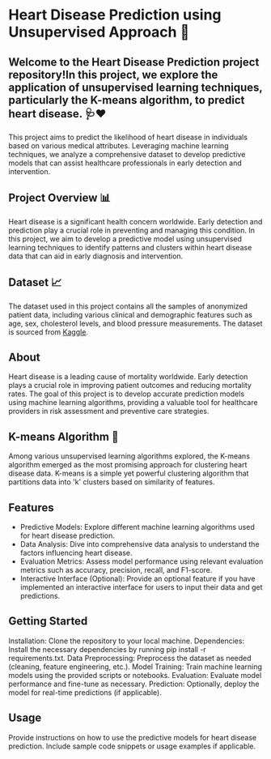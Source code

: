 # Heart Disease Prediction using Unsupervised Approach 💖
## Welcome to the Heart Disease Prediction project repository!In this project, we explore the application of unsupervised learning techniques, particularly the K-means algorithm, to predict heart disease. 🩺❤️
This project aims to predict the likelihood of heart disease in individuals based on various medical attributes. Leveraging machine learning techniques, we analyze a comprehensive dataset to develop predictive models that can assist healthcare professionals in early detection and intervention.
## Project Overview 📊

Heart disease is a significant health concern worldwide. Early detection and prediction play a crucial role in preventing and managing this condition. In this project, we aim to develop a predictive model using unsupervised learning techniques to identify patterns and clusters within heart disease data that can aid in early diagnosis and intervention.

## Dataset 📈

The dataset used in this project contains all the samples of anonymized patient data, including various clinical and demographic features such as age, sex, cholesterol levels, and blood pressure measurements. The dataset is sourced from [Kaggle](https://www.kaggle.com/datasets/johnsmith88/heart-disease-dataset).

## About
Heart disease is a leading cause of mortality worldwide. Early detection plays a crucial role in improving patient outcomes and reducing mortality rates. The goal of this project is to develop accurate prediction models using machine learning algorithms, providing a valuable tool for healthcare providers in risk assessment and preventive care strategies.
## K-means Algorithm 🧠

Among various unsupervised learning algorithms explored, the K-means algorithm emerged as the most promising approach for clustering heart disease data. K-means is a simple yet powerful clustering algorithm that partitions data into 'k' clusters based on similarity of features.
## Features
* Predictive Models: Explore different machine learning algorithms used for heart disease prediction.
* Data Analysis: Dive into comprehensive data analysis to understand the factors influencing heart disease.
* Evaluation Metrics: Assess model performance using relevant evaluation metrics such as accuracy, precision, recall, and F1-score.
* Interactive Interface (Optional): Provide an optional feature if you have implemented an interactive interface for users to input their data and get predictions.

## Getting Started
Installation: Clone the repository to your local machine.
Dependencies: Install the necessary dependencies by running pip install -r requirements.txt.
Data Preprocessing: Preprocess the dataset as needed (cleaning, feature engineering, etc.).
Model Training: Train machine learning models using the provided scripts or notebooks.
Evaluation: Evaluate model performance and fine-tune as necessary.
Prediction: Optionally, deploy the model for real-time predictions (if applicable).

## Usage
Provide instructions on how to use the predictive models for heart disease prediction. Include sample code snippets or usage examples if applicable.

